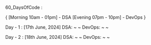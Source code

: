 60_DaysOfCode : 

{
    [Morning 10am - 01pm] - DSA
    [Evening 07pm - 10pm] - DevOps
}

Day - 1 : [17th June, 2024]
    DSA:
        ~
        ~
    DevOps:
        ~
        ~



        
Day - 2 : [18th June, 2024]
    DSA:
        ~
        ~
    DevOps:
        ~
        ~
